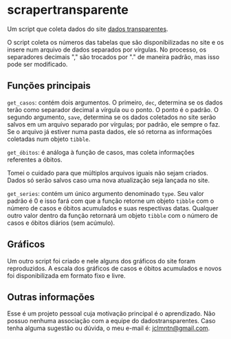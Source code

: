 # scrapertransparente

Um script que coleta dados do site [dados transparentes](https://www.dadostransparentes.com.br/).

O script coleta os números das tabelas que são disponibilizadas no site e os insere num arquivo de dados separados por vírgulas. No processo, os separadores decimais "," são trocados por "." de maneira padrão, mas isso pode ser modificado.

## Funções principais

`get_casos`: contém dois argumentos. O primeiro, `dec`, determina se os dados terão como separador decimal a vírgula ou o ponto. O ponto é o padrão. O segundo argumento, `save`, determina se os dados coletados no site serão salvos em um arquivo separado por vírgulas; por padrão, ele sempre o faz. Se o arquivo já estiver numa pasta dados, ele só retorna as informações coletadas num objeto `tibble`.

`get_óbitos`: é análoga à função de casos, mas coleta informações referentes a óbitos.

Tomei o cuidado para que múltiplos arquivos iguais não sejam criados. Dados só serão salvos caso uma nova atualização seja lançada no site.

`get_series`: contém um único argumento denominado `type`. Seu valor padrão é 0 e isso fará com que a função retorne um objeto `tibble` com o número de casos e óbitos acumulados e suas respectivas datas. Qualquer outro valor dentro da função retornará um objeto `tibble` com o número de casos e óbitos diários (sem acúmulo). 

## Gráficos

Um outro script foi criado e nele alguns dos gráficos do site foram reproduzidos. A escala dos gráficos de casos e óbitos acumulados e novos foi disponibilizada em formato fixo e livre.

## Outras informações

Esse é um projeto pessoal cuja motivação principal é o aprendizado. Não possuo nenhuma associação com a equipe do dadostransparentes. Caso tenha alguma sugestão ou dúvida, o meu e-mail é: jclmntn@gmail.com.


